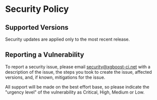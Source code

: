 # Security Policy
## Supported Versions
Security updates are applied only to the most recent release.

## Reporting a Vulnerability
To report a security issue, please email security@xgboost-ci.net with a description of the issue, the steps you took to create the issue, affected versions, and, if known, mitigations for the issue.

All support will be made on the best effort base, so please indicate the "urgency level" of the vulnerability as Critical, High, Medium or Low.
